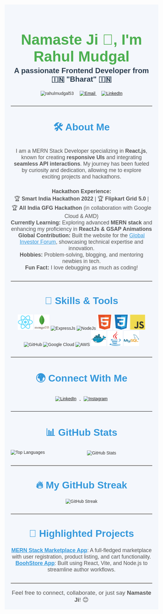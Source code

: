 <div style="font-family: 'Arial', sans-serif; color: #333; background-color: #f4f7fc; padding: 20px;">

  <h1 align="center" style="font-size: 3rem; color: #4CAF50; font-weight: bold; margin-bottom: 0;">Namaste Ji 🙏, I'm Rahul Mudgal</h1>
  <h3 align="center" style="font-size: 1.5rem; color: #2C3E50; margin-top: 5px;">A passionate Frontend Developer from 🇮🇳 "Bharat" 🇮🇳</h3>

  <p align="center" style="margin-top: 1rem;">
    <img src="https://komarev.com/ghpvc/?username=rahulmudgal53&label=Profile%20Views&color=brightgreen&style=flat-square" alt="rahulmudgal53" />
    <a href="mailto:rahulmudgal53@gmail.com" style="margin-left: 1rem;">
      <img src="https://img.shields.io/badge/-rahulmudgal53@gmail.com-c14438?style=flat-square&logo=Gmail&logoColor=white" alt="Email">
    </a>
    <a href="https://www.linkedin.com/in/rahul-mudgal-837864201/" style="margin-left: 1rem;">
      <img src="https://img.shields.io/badge/-Rahul%20Mudgal-blue?style=flat-square&logo=Linkedin&logoColor=white" alt="LinkedIn">
    </a>
  </p>

  <hr style="border-top: 1px solid #ccc; margin-top: 2rem;">

  <h2 style="text-align: center; color: #3498DB; font-size: 2rem;">🛠️ About Me</h2>
  <p style="text-align: center; font-size: 1.1rem; color: #555; max-width: 800px; margin: 0 auto; padding: 10px;">
    I am a MERN Stack Developer specializing in <strong>React.js</strong>, known for creating <strong>responsive UIs</strong> and integrating <strong>seamless API interactions</strong>. My journey has been fueled by curiosity and dedication, allowing me to explore exciting projects and hackathons.
  </p>

  <ul style="text-align: center; font-size: 1.1rem; color: #555; list-style-type: none; padding: 0;">
    <li><strong>Hackathon Experience:</strong><br> 🏆 <strong>Smart India Hackathon 2022</strong> | 🏆 <strong>Flipkart Grid 5.0</strong> | 🏆 <strong>All India GFG Hackathon</strong> (in collaboration with Google Cloud & AMD)</li>
    <li><strong>Currently Learning:</strong> Exploring advanced <strong>MERN stack</strong> and enhancing my proficiency in <strong>ReactJs & GSAP Animations</strong></li>
    <li><strong>Global Contribution:</strong> Built the website for the <a href="https://www.global-investors-forum.com/" target="_blank" style="color: #3498DB;">Global Investor Forum</a>, showcasing technical expertise and innovation.</li>
    <li><strong>Hobbies:</strong> Problem-solving, blogging, and mentoring newbies in tech.</li>
    <li><strong>Fun Fact:</strong> I love debugging as much as coding!</li>
  </ul>

  <hr style="border-top: 1px solid #ccc; margin-top: 2rem;">

  <h2 style="text-align: center; color: #3498DB; font-size: 2rem;">🌟 Skills & Tools</h2>
  <p align="center">
    <img src="https://raw.githubusercontent.com/devicons/devicon/master/icons/react/react-original.svg" alt="React" width="50" height="50" />
    <img src="https://raw.githubusercontent.com/devicons/devicon/master/icons/mongodb/mongodb-original-wordmark.svg" alt="MongoDB" width="50" height="50"/>
    <img src="https://storage.googleapis.com/appgptstore.appspot.com/logos/VlaZoFRIRb-javascript-guru.png" alt="ExpressJs" width="50" height="50"/>
    <img src="https://www.svgrepo.com/show/303360/nodejs-logo.svg" alt="NodeJs" width="50" height="50"/>
    <img src="https://raw.githubusercontent.com/devicons/devicon/master/icons/html5/html5-original.svg" alt="HTML5" width="50" height="50" />
    <img src="https://raw.githubusercontent.com/devicons/devicon/master/icons/css3/css3-original.svg" alt="CSS3" width="50" height="50" />
    <img src="https://raw.githubusercontent.com/devicons/devicon/master/icons/javascript/javascript-original.svg" alt="JavaScript" width="50" height="50" />
    <img src="https://www.svgrepo.com/show/439171/github.svg" alt="GitHub" width="50" height="50" />
    <img src="https://www.vectorlogo.zone/logos/google_cloud/google_cloud-icon.svg" alt="Google Cloud" width="50" height="50" />
    <img src="https://www.svgrepo.com/show/448266/aws.svg" alt="AWS" width="50" height="50" />
    <img src="https://raw.githubusercontent.com/devicons/devicon/master/icons/docker/docker-original.svg" alt="Docker" width="50" height="50" />
    <img src="https://raw.githubusercontent.com/devicons/devicon/master/icons/java/java-original.svg" alt="Java" width="50" height="50" />
    <img src="https://raw.githubusercontent.com/devicons/devicon/master/icons/mysql/mysql-original-wordmark.svg" alt="MySQL" width="50" height="50"/>
  </p>

  <hr style="border-top: 1px solid #ccc; margin-top: 2rem;">

  <h2 style="text-align: center; color: #3498DB; font-size: 2rem;">🌍 Connect With Me</h2>
  <p align="center">
    <a href="https://www.linkedin.com/in/rahul-mudgal-837864201/" target="_blank">
      <img align="center" src="https://www.svgrepo.com/show/448234/linkedin.svg" alt="LinkedIn" height="30" width="40" style="margin: 0 10px;"/>
    </a>
    <a href="https://instagram.com/quality_codes" target="_blank">
      <img align="center" src="https://www.svgrepo.com/show/452229/instagram-1.svg" alt="Instagram" height="30" width="40" style="margin: 0 10px;"/>
    </a>
  </p>

  <hr style="border-top: 1px solid #ccc; margin-top: 2rem;">

  <h2 style="text-align: center; color: #3498DB; font-size: 2rem;">📊 GitHub Stats</h2>
  <p align="center">
    <img align="left" src="https://github-readme-stats.vercel.app/api/top-langs?username=rahulmudgal53&show_icons=true&locale=en&layout=compact&theme=radical" alt="Top Languages" style="margin-right: 20px;" />
  </p>
  <p align="center">
    <img align="center" src="https://github-readme-stats.vercel.app/api?username=rahulmudgal53&show_icons=true&locale=en&theme=radical" alt="GitHub Stats" />
  </p>

  <hr style="border-top: 1px solid #ccc; margin-top: 2rem;">

  <h2 style="text-align: center; color: #3498DB; font-size: 2rem;">🔥 My GitHub Streak</h2>
  <p align="center">
    <img src="https://github-readme-streak-stats.herokuapp.com/?user=rahulmudgal53&theme=radical" alt="GitHub Streak" />
  </p>

  <hr style="border-top: 1px solid #ccc; margin-top: 2rem;">

  <h2 style="text-align: center; color: #3498DB; font-size: 2rem;">🚀 Highlighted Projects</h2>
  <ul style="font-size: 1.1rem; color: #555; text-align: center; list-style-type: none; padding: 0;">
    <li><strong><a href="https://github.com/rahulmudgal53/marketplace-app" style="color: #3498DB;">MERN Stack Marketplace App</a></strong>: A full-fledged marketplace with user registration, product listing, and cart functionality.</li>
    <li><strong><a href="https://github.com/rahulmudgal53/author-dashboard" style="color: #3498DB;">BoohStore App</a></strong>: Built using React, Vite, and Node.js to streamline author workflows.</li>
  </ul>

  <hr style="border-top: 1px solid #ccc; margin-top: 2rem;">

  <p align="center" style="font-size: 1.2rem; color: #555; margin-bottom: 0;">Feel free to connect, collaborate, or just say <strong>Namaste Ji</strong>! 😊</p>

</div>
